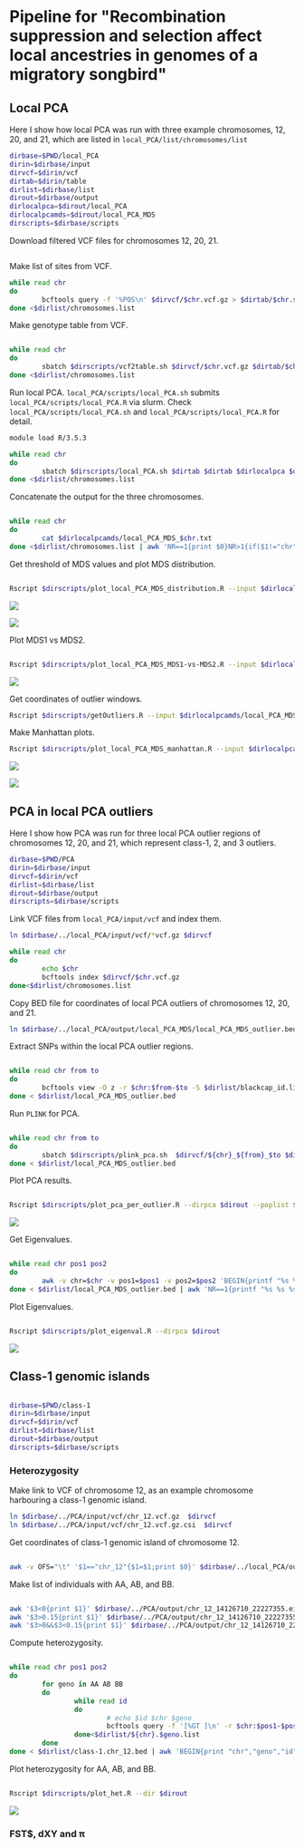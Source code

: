 # Pipeline for "Recombination suppression and selection affect local ancestries in genomes of a migratory songbird"

## Local PCA

Here I show how local PCA was run with three example chromosomes, 12, 20, and 21, which are listed in `local_PCA/list/chromosomes/list`

```bash
dirbase=$PWD/local_PCA
dirin=$dirbase/input
dirvcf=$dirin/vcf
dirtab=$dirin/table
dirlist=$dirbase/list
dirout=$dirbase/output
dirlocalpca=$dirout/local_PCA
dirlocalpcamds=$dirout/local_PCA_MDS
dirscripts=$dirbase/scripts

```

Download filtered VCF files for chromosomes 12, 20, 21.

```bash


```


Make list of sites from VCF.
```bash
while read chr
do
        bcftools query -f '%POS\n' $dirvcf/$chr.vcf.gz > $dirtab/$chr.sites.list
done <$dirlist/chromosomes.list

```

Make genotype table from VCF.
```bash

while read chr
do
        sbatch $dirscripts/vcf2table.sh $dirvcf/$chr.vcf.gz $dirtab/$chr.table
done <$dirlist/chromosomes.list


```


Run local PCA.
`local_PCA/scripts/local_PCA.sh` submits `local_PCA/scripts/local_PCA.R` via slurm.
Check `local_PCA/scripts/local_PCA.sh` and  `local_PCA/scripts/local_PCA.R` for detail.

```bash
module load R/3.5.3

while read chr 
do
        sbatch $dirscripts/local_PCA.sh $dirtab $dirtab $dirlocalpca $dirlocalpcamds $dirlist $chr $dirscripts
done <$dirlist/chromosomes.list


```


Concatenate the output for the three chromosomes.
```bash

while read chr
do
        cat $dirlocalpcamds/local_PCA_MDS_$chr.txt
done <$dirlist/chromosomes.list | awk 'NR==1{print $0}NR>1{if($1!="chr")print $0}' > $dirlocalpcamds/local_PCA_MDS_3_chromosomes.txt


```


Get threshold of MDS values and plot MDS distribution.
```bash

Rscript $dirscripts/plot_local_PCA_MDS_distribution.R --input $dirlocalpcamds/local_PCA_MDS_3_chromosomes.txt --output $dirlocalpcamds/local_PCA_MDS_3_chromosomes --chrlist $dirlist/chromosomes.list

```
![](local_PCA/output/local_PCA_MDS/local_PCA_MDS_3_chromosomes_MDS1_distribution.png)

![](local_PCA/output/local_PCA_MDS/local_PCA_MDS_3_chromosomes_MDS2_distribution.png)


Plot MDS1 vs MDS2.

```bash

Rscript $dirscripts/plot_local_PCA_MDS_MDS1-vs-MDS2.R --input $dirlocalpcamds/local_PCA_MDS_3_chromosomes.txt --thre $dirlocalpcamds/local_PCA_MDS_3_chromosomesthreshold.txt --output $dirlocalpcamds/local_PCA_MDS --chrlist $dirlist/chromosomes.list

```
![](local_PCA/output/local_PCA_MDS/local_PCA_MDS_MDS1-vs-MDS2_outliers.png)



Get coordinates of outlier windows.
```bash
Rscript $dirscripts/getOutliers.R --input $dirlocalpcamds/local_PCA_MDS_3_chromosomes.txt --thre $dirlocalpcamds/local_PCA_MDS_3_chromosomesthreshold.txt --output $dirlocalpcamds/local_PCA_MDS --chrlist $dirlist/chromosomes.list

```

Make Manhattan plots.
```bash
Rscript $dirscripts/plot_local_PCA_MDS_manhattan.R --input $dirlocalpcamds/local_PCA_MDS_3_chromosomes.txt --thre $dirlocalpcamds/local_PCA_MDS_3_chromosomesthreshold.txt --bed $dirlocalpcamds/local_PCA_MDS_outlier.bed --output $dirlocalpcamds/local_PCA_MDS --chrlist $dirlist/chromosomes_length.list

```

![](local_PCA/output/local_PCA_MDS/local_PCA_MDS_MDS1_outliers.png)

![](local_PCA/output/local_PCA_MDS/local_PCA_MDS_MDS2_outliers.png)



## PCA in local PCA outliers


Here I show how PCA was run for three local PCA outlier regions of chromosomes 12, 20, and 21, which represent class-1, 2, and 3 outliers.

```bash
dirbase=$PWD/PCA
dirin=$dirbase/input
dirvcf=$dirin/vcf
dirlist=$dirbase/list
dirout=$dirbase/output
dirscripts=$dirbase/scripts

```

Link VCF files from `local_PCA/input/vcf` and index them.

```bash
ln $dirbase/../local_PCA/input/vcf/*vcf.gz $dirvcf

while read chr
do
        echo $chr
        bcftools index $dirvcf/$chr.vcf.gz
done<$dirlist/chromosomes.list


```

Copy BED file for coordinates of local PCA outliers of chromosomes 12, 20, and 21.

```bash
ln $dirbase/../local_PCA/output/local_PCA_MDS/local_PCA_MDS_outlier.bed $dirlist

```

Extract SNPs within the local PCA outlier regions.

```bash

while read chr from to
do
        bcftools view -O z -r $chr:$from-$to -S $dirlist/blackcap_id.list $dirvcf/$chr.vcf.gz | vcftools --gzvcf - --max-missing 0.9 --recode --recode-INFO-all -c |bgzip > $dirvcf/${chr}_${from}_$to.vcf.gz
done < $dirlist/local_PCA_MDS_outlier.bed

```

Run `PLINK` for PCA.
```bash

while read chr from to
do
        sbatch $dirscripts/plink_pca.sh  $dirvcf/${chr}_${from}_$to $dirout/${chr}_${from}_$to
done < $dirlist/local_PCA_MDS_outlier.bed

```


Plot PCA results.
```bash

Rscript $dirscripts/plot_pca_per_outlier.R --dirpca $dirout --poplist $dirlist/id_spp_pop_site_pheno.tsv --outlierlist $dirlist/local_PCA_MDS_outlier.bed --chrlist $dirlist/chromosomes.list

```

![](PCA/output/PCA_localPCA_outlier.png)



Get Eigenvalues.

```bash

while read chr pos1 pos2
do
        awk -v chr=$chr -v pos1=$pos1 -v pos2=$pos2 'BEGIN{printf "%s %s %s ", chr,pos1,pos2}{printf "%s ",$1}END{print ""}' $dirout/${chr}_${pos1}_${pos2}.eigenval
done < $dirlist/local_PCA_MDS_outlier.bed | awk 'NR==1{printf "%s %s %s ","chr","pos1","pos2";for(i=4;i<=NF;i++){printf "%s ","PC"i-3};print ""}{print $0}'> $dirout/eigenvalues.txt


```

Plot Eigenvalues.

```bash

Rscript $dirscripts/plot_eigenval.R --dirpca $dirout 

```

![](PCA/output/eigenval.png)



## Class-1 genomic islands

```bash

dirbase=$PWD/class-1
dirin=$dirbase/input
dirvcf=$dirin/vcf
dirlist=$dirbase/list
dirout=$dirbase/output
dirscripts=$dirbase/scripts

```

### Heterozygosity


Make link to VCF of chromosome 12, as an example chromosome harbouring a class-1 genomic island.
```bash
ln $dirbase/../PCA/input/vcf/chr_12.vcf.gz  $dirvcf
ln $dirbase/../PCA/input/vcf/chr_12.vcf.gz.csi  $dirvcf

```

Get coordinates of class-1 genomic island of chromosome 12.

```bash

awk -v OFS="\t" '$1=="chr_12"{$1=$1;print $0}' $dirbase/../local_PCA/output/local_PCA_MDS/local_PCA_MDS_outlier.bed > $dirlist/class-1.chr_12.bed

```

Make list of individuals with AA, AB, and BB. 

```bash

awk '$3<0{print $1}' $dirbase/../PCA/output/chr_12_14126710_22227355.eigenvec > $dirlist/chr_12.AA.list
awk '$3>0.15{print $1}' $dirbase/../PCA/output/chr_12_14126710_22227355.eigenvec > $dirlist/chr_12.BB.list
awk '$3>0&&$3<0.15{print $1}' $dirbase/../PCA/output/chr_12_14126710_22227355.eigenvec > $dirlist/chr_12.AB.list

```


Compute heterozygosity.
```bash

while read chr pos1 pos2
do
        for geno in AA AB BB
        do
                while read id
                do
                        # echo $id $chr $geno
                        bcftools query -f '[%GT ]\n' -r $chr:$pos1-$pos2 -s $id $dirvcf/$chr.vcf.gz |sed 's@0/0@0@g;s@0|0@0@g;s@1/1@0@g;s@1|1@0@g;s@0/1@1@g;s@0|1@1@g;s@1|0@1@g;s@\./\.@@g;s@\.|\.@@g' | awk -v chr=$chr -v geno=$geno -v id=$id '{i++;s+=$1}END{print chr,geno,id,s,i,s/i}'
                done<$dirlist/${chr}.$geno.list
        done 
done < $dirlist/class-1.chr_12.bed | awk 'BEGIN{print "chr","geno","id","n.het","n.sites","het"}{print $0}' > $dirout/chr_12.het.txt


```

Plot heterozygosity for AA, AB, and BB.

```bash

Rscript $dirscripts/plot_het.R --dir $dirout

```

![](class-1/output/chr_12.het.png)

### FST$, dXY and π







